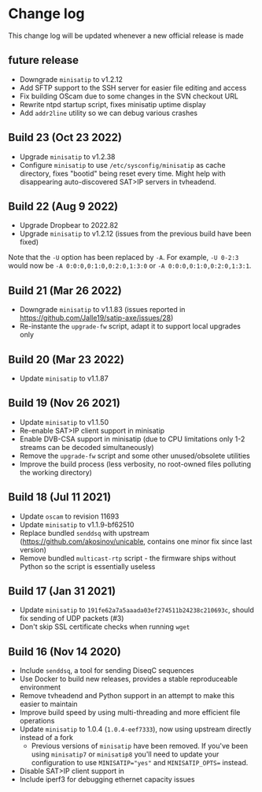 # Change log

This change log will be updated whenever a new official release is made

## future release
* Downgrade `minisatip` to v1.2.12
* Add SFTP support to the SSH server for easier file editing and access
* Fix building OScam due to some changes in the SVN checkout URL
* Rewrite ntpd startup script, fixes minisatip uptime display
* Add `addr2line` utility so we can debug various crashes

## Build 23 (Oct 23 2022)
* Upgrade `minisatip` to v1.2.38
* Configure `minisatip` to use `/etc/sysconfig/minisatip` as cache directory, 
  fixes "bootid" being reset every time. Might help with disappearing auto-discovered SAT>IP servers in tvheadend.

## Build 22 (Aug 9 2022)
* Upgrade Dropbear to 2022.82
* Upgrade `minisatip` to v1.2.12 (issues from the previous build have been fixed)

Note that the `-U` option has been replaced by `-A`. For example, `-U 0-2:3` would now be 
`-A 0:0:0,0:1:0,0:2:0,1:3:0` or `-A 0:0:0,0:1:0,0:2:0,1:3:1`.

## Build 21 (Mar 26 2022)
* Downgrade `minisatip` to v1.1.83 (issues reported in https://github.com/Jalle19/satip-axe/issues/28)
* Re-instante the `upgrade-fw` script, adapt it to support local upgrades only

## Build 20 (Mar 23 2022)
* Update `minisatip` to v1.1.87

## Build 19 (Nov 26 2021)
* Update `minisatip` to v1.1.50
* Re-enable SAT>IP client support in minisatip
* Enable DVB-CSA support in minisatip (due to CPU limitations only 1-2 streams can be decoded simultaneously)
* Remove the `upgrade-fw` script and some other unused/obsolete utilities
* Improve the build process (less verbosity, no root-owned files polluting the working directory)

## Build 18 (Jul 11 2021)
* Update `oscam` to revision 11693
* Update `minisatip` to v1.1.9-bf62510
* Replace bundled `senddsq` with upstream (https://github.com/akosinov/unicable, contains one minor fix since last version)
* Remove bundled `multicast-rtp` script - the firmware ships without Python so the script is essentially useless

## Build 17 (Jan 31 2021)
* Update `minisatip` to `191fe62a7a5aaada03ef274511b24238c210693c`, should fix sending of UDP packets (#3)
* Don't skip SSL certificate checks when running `wget`

## Build 16 (Nov 14 2020)

* Include `senddsq`, a tool for sending DiseqC sequences
* Use Docker to build new releases, provides a stable reproduceable environment
* Remove tvheadend and Python support in an attempt to make this easier to maintain
* Improve build speed by using multi-threading and more efficient file operations
* Update `minisatip` to 1.0.4 (`1.0.4-eef7333`), now using upstream directly instead of a fork
  * Previous versions of `minisatip` have been removed. If you've been using `minisatip7` or `minisatip8` you'll need to update your configuration to use `MINISATIP="yes"` and `MINISATIP_OPTS=` instead.
* Disable SAT>IP client support in    
* Include iperf3 for debugging ethernet capacity issues
